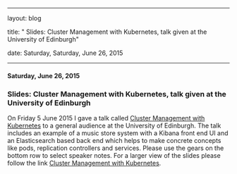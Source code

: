 ---

   layout: blog

   title:  " Slides: Cluster Management with Kubernetes, talk given at the University of Edinburgh" 

   date:   Saturday,  Saturday, June 26, 2015 
 

   --- 
#### Saturday, June 26, 2015 
### Slides: Cluster Management with Kubernetes, talk given at the University of Edinburgh 
On Friday 5 June 2015 I gave a talk called [Cluster Management with Kubernetes](https://docs.google.com/presentation/d/1H4ywDb4vAJeg8KEjpYfhNqFSig0Q8e_X5I36kM9S6q0/pub?start=false&loop=false&delayms=3000) to a general audience at the University of Edinburgh. The talk includes an example of a music store system with a Kibana front end UI and an Elasticsearch based back end which helps to make concrete concepts like pods, replication controllers and services. Please use the gears on the bottom row to select speaker notes. For a larger view of the slides please follow the link [Cluster Management with Kubernetes](https://docs.google.com/presentation/d/1H4ywDb4vAJeg8KEjpYfhNqFSig0Q8e_X5I36kM9S6q0/pub?start=false&loop=false&delayms=3000).

